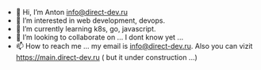 - 👋 Hi, I’m Anton <info@direct-dev.ru>
- 👀 I’m interested in web development, devops.
- 🌱 I’m currently learning k8s, go, javascript.
- 💞️ I’m looking to collaborate on ... I dont know yet ...
- 📫 How to reach me ... my email is info@direct-dev.ru. Also you can vizit https://main.direct-dev.ru ( but it under construction ...)

<!---
Direct-Dev-Ru/Direct-Dev-Ru is a ✨ special ✨ repository because its `README.md` (this file) appears on your GitHub profile.
You can click the Preview link to take a look at your changes.
--->
